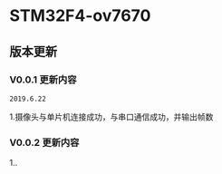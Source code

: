 # STM32F4-ov7670


## 版本更新

### V0.0.1   更新内容
    2019.6.22

1.摄像头与单片机连接成功，与串口通信成功，并输出帧数
 
### V0.0.2   更新内容

1..


